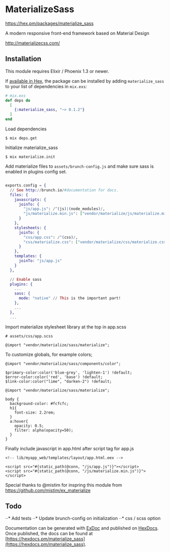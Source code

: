# MaterializeSass

https://hex.pm/packages/materialize_sass

A modern responsive front-end framework based on Material Design

http://materializecss.com/

## Installation

This module requires Elixir / Phoenix 1.3 or newer.

If [available in Hex](https://hex.pm/docs/publish), the package can be installed
by adding `materialize_sass` to your list of dependencies in `mix.exs`:


```elixir
# mix.exs
def deps do
  [
    {:materialize_sass, "~> 0.1.2"}
  ]
end
```
Load dependencies

    $ mix deps.get
    
Initialize materialize_sass

    $ mix materialize.init
    
Add materialize files to ```assets/brunch-config.js``` and make sure sass is enabled in plugins config set. 
    
```elixir

exports.config = {
  // See http://brunch.io/#documentation for docs.
  files: {
    javascripts: {
      joinTo: {
        "js/app.js": /^(js)|(node_modules)/,
        "js/materialize.min.js": ["vendor/materialize/js/materialize.min.js"]
      }
    },
    stylesheets: {
      joinTo: {
        "css/app.css": /^(css)/,
        "css/materialize.css": ["vendor/materialize/css/materialize.css"],
      }
    },
    templates: {
      joinTo: "js/app.js"
    }
  },

  // Enable sass
  plugins: {
    ...
    sass: {
      mode: "native" // This is the important part!
    },
    ...
  },
  ...
```
Import materialize stylesheet library at the top in app.scss

```
# assets/css/app.scss

@import "vendor/materialize/sass/materialize";
```
To customize globals, for example colors;

```
@import "vendor/materialize/sass/components/color";

$primary-color:color('blue-grey', 'lighten-1') !default;
$error-color:color('red', 'base') !default;
$link-color:color("lime", "darken-2") !default;

@import "vendor/materialize/sass/materialize";

body {
  background-color: #fcfcfc;
  h1{
    font-size: 2.2rem;
  }
  a:hover{
    opacity: 0.5;
    filter: alpha(opacity=50);
  }
}
```
Finally include javascript in app.html after script tag for app.js

```
<!-- lib/myapp_web/templates/layout/app.html.eex -->

<script src="#{static_path(@conn, "/js/app.js")}"></script>
<script src="#{static_path(@conn, "/js/materialize.min.js")}"></script>
```

Special thanks to @mistim for inspring this module from https://github.com/mistim/ex_materialize

## Todo
⋅⋅* Add tests
⋅⋅* Update brunch-config on initialization
⋅⋅* css / scss option


Documentation can be generated with [ExDoc](https://github.com/elixir-lang/ex_doc)
and published on [HexDocs](https://hexdocs.pm). Once published, the docs can
be found at [https://hexdocs.pm/materialize_sass](https://hexdocs.pm/materialize_sass).

